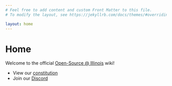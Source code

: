 ```yaml
---
# Feel free to add content and custom Front Matter to this file.
# To modify the layout, see https://jekyllrb.com/docs/themes/#overriding-theme-defaults

layout: home
---
```


# Home

Welcome to the official [Open-Source @ Illinois](https://www.opensourceatillinois.com/) wiki!

* View our [constitution](https://github.com/open-source-at-illinois/constitution)  
* Join our [Discord](https://discord.gg/KkW5QYB)  

